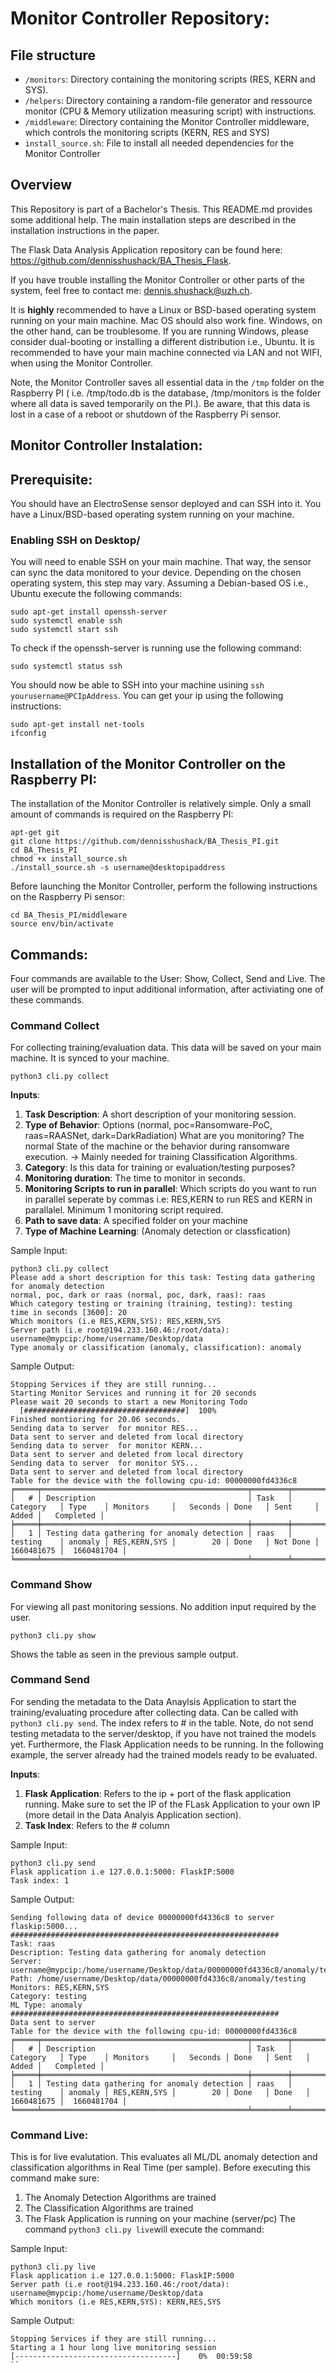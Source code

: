 # Monitor Controller Repository:

##  File structure 
* `/monitors`: Directory containing the monitoring scripts (RES, KERN and SYS).
* `/helpers`: Directory containing a random-file generator and ressource monitor (CPU & Memory utilization measuring script) with instructions.
* `/middleware`: Directory containing the Monitor Controller middleware, which controls the monitoring scripts (KERN, RES and SYS)
* `install_source.sh`: File to install all needed dependencies for the Monitor Controller

## Overview
This Repository is part of a Bachelor's Thesis. This README.md provides some additional help. The main installation steps are described in the installation instructions in the paper.

The Flask Data Analysis Application repository can be found here: https://github.com/dennisshushack/BA_Thesis_Flask.

If you have trouble installing the Monitor Controller or other parts of the system, feel free to contact me: dennis.shushack@uzh.ch.

It is **highly** recommended to have a Linux or BSD-based operating system running on your main machine. Mac OS should also work fine.
Windows, on the other hand, can be troublesome. If you are running Windows, please consider dual-booting or installing a different distribution i.e., Ubuntu. It is recommended to have your main machine connected via LAN and not WIFI, when using the Monitor Controller.

Note, the Monitor Controller saves all essential data in the `/tmp` folder on the Raspberry PI ( i.e. /tmp/todo.db is the database,  /tmp/monitors is the folder where all data is saved temporarily on the PI.). Be aware, that this data is lost in a case of a reboot or shutdown of the Raspberry Pi sensor. 

## Monitor Controller Instalation:

## Prerequisite:
You should have an ElectroSense sensor deployed and can SSH into it. 
You have a Linux/BSD-based operating system running on your machine.

### Enabling SSH on Desktop/
You will need to enable SSH on your main machine. That way, the sensor can sync the data monitored to your device. Depending on the chosen operating system, this step may vary. Assuming a Debian-based OS i.e., Ubuntu execute the following commands:
```
sudo apt-get install openssh-server
sudo systemctl enable ssh
sudo systemctl start ssh
```

To check if the openssh-server is running use the following command:
```
sudo systemctl status ssh
```
You should now be able to SSH into your machine usining `ssh yourusername@PCIpAddress`. You can get your ip using the following instructions:
```
sudo apt-get install net-tools
ifconfig
```

## Installation of the Monitor Controller on the Raspberry PI:
The installation of the Monitor Controller is relatively simple. Only a small amount of commands is required on the Raspberry PI:

```
apt-get git
git clone https://github.com/dennisshushack/BA_Thesis_PI.git
cd BA_Thesis_PI
chmod +x install_source.sh
./install_source.sh -s username@desktopipaddress
```
Before launching the Monitor Controller, perform the following instructions on the Raspberry Pi sensor: 
```
cd BA_Thesis_PI/middleware
source env/bin/activate
```
## Commands:
Four commands are available to the User: Show, Collect, Send and Live.
The user will be prompted to input additional information, after activiating one of these commands. 

### Command Collect
For collecting training/evaluation data. This data will be saved on your main machine. It is synced to your machine.
```
python3 cli.py collect
```
  
**Inputs**:

1. **Task Description**: A short description of your monitoring session.
2. **Type of Behavior**: Options (normal, poc=Ransomware-PoC, raas=RAASNet, dark=DarkRadiation) What are you monitoring? The normal State of the machine or the behavior during ransomware execution. -> Mainly needed for training Classification Algorithms.
3. **Category**: Is this data for training or evaluation/testing purposes?
4. **Monitoring duration**: The time to monitor in seconds.
5. **Monitoring Scripts to run in parallel**:  Which scripts do you want to run in parallel seperate by commas i.e: RES,KERN to run RES and KERN in parallalel. Minimum 1 monitoring script required.
6. **Path to save data**: A specified folder on your machine
7. **Type of Machine Learning**: (Anomaly detection or classfication)

Sample Input:
```
python3 cli.py collect
Please add a short description for this task: Testing data gathering for anomaly detection
normal, poc, dark or raas (normal, poc, dark, raas): raas
Which category testing or training (training, testing): testing
time in seconds [3600]: 20
Which monitors (i.e RES,KERN,SYS): RES,KERN,SYS
Server path (i.e root@194.233.160.46:/root/data): username@mypcip:/home/username/Desktop/data
Type anomaly or classification (anomaly, classification): anomaly
```
Sample Output:
```
Stopping Services if they are still running...
Starting Monitor Services and running it for 20 seconds
Please wait 20 seconds to start a new Monitoring Todo
  [####################################]  100%          
Finished montioring for 20.06 seconds.
Sending data to server  for monitor RES...
Data sent to server and deleted from local directory
Sending data to server  for monitor KERN...
Data sent to server and deleted from local directory
Sending data to server  for monitor SYS...
Data sent to server and deleted from local directory
Table for the device with the following cpu-id: 00000000fd4336c8
╒═════╤══════════════════════════════════════════════╤════════╤════════════╤═════════╤══════════════╤═══════════╤════════╤══════════╤════════════╤═════════════╕
│   # │ Description                                  │ Task   │ Category   │ Type    │ Monitors     │   Seconds │ Done   │ Sent     │      Added │   Completed │
╞═════╪══════════════════════════════════════════════╪════════╪════════════╪═════════╪══════════════╪═══════════╪════════╪══════════╪════════════╪═════════════╡
│   1 │ Testing data gathering for anomaly detection │ raas   │ testing    │ anomaly │ RES,KERN,SYS │        20 │ Done   │ Not Done │ 1660481675 │  1660481704 │
╘═════╧══════════════════════════════════════════════╧════════╧════════════╧═════════╧══════════════╧═══════════╧════════╧══════════╧════════════╧═════════════╛
```

### Command Show
For viewing all past monitoring sessions. No addition input required by the user.
```
python3 cli.py show
```
Shows the table as seen in the previous sample output.


### Command Send
For sending the metadata to the Data Anaylsis Application to start the training/evaluating procedure after collecting data. Can be called with `python3 cli.py send`. The index refers to # in the table. Note, do not send testing metadata to the server/desktop, if you have not trained the models yet. Furthermore, the Flask Application needs to be running. In the following example, the server already had the trained models ready to be evaluated. 

**Inputs**:
1. **Flask Application**: Refers to the ip + port of the flask application running. Make sure to set the IP of the FLask Application to your own IP (more detail in the Data Analyis Application section).
2. **Task Index**: Refers to the # column

Sample Input:
```
python3 cli.py send
Flask application i.e 127.0.0.1:5000: FlaskIP:5000
Task index: 1
```

Sample Output:
```
Sending following data of device 00000000fd4336c8 to server flaskip:5000...
############################################################
Task: raas
Description: Testing data gathering for anomaly detection 
Server: username@mypcip:/home/username/Desktop/data/00000000fd4336c8/anomaly/testing/Testing_data_gathering_for_anomaly_detection_/raas
Path: /home/username/Desktop/data/00000000fd4336c8/anomaly/testing
Monitors: RES,KERN,SYS
Category: testing
ML Type: anomaly
############################################################
Data sent to server
Table for the device with the following cpu-id: 00000000fd4336c8
╒═════╤══════════════════════════════════════════════╤════════╤════════════╤═════════╤══════════════╤═══════════╤════════╤════════╤════════════╤═════════════╕
│   # │ Description                                  │ Task   │ Category   │ Type    │ Monitors     │   Seconds │ Done   │ Sent   │      Added │   Completed │
╞═════╪══════════════════════════════════════════════╪════════╪════════════╪═════════╪══════════════╪═══════════╪════════╪════════╪════════════╪═════════════╡
│   1 │ Testing data gathering for anomaly detection │ raas   │ testing    │ anomaly │ RES,KERN,SYS │        20 │ Done   │ Done   │ 1660481675 │  1660481704 │
╘═════╧══════════════════════════════════════════════╧════════╧════════════╧═════════╧══════════════╧═══════════╧════════╧════════╧════════════╧═════════════╛

```


### Command Live:
This is for live evalutation. This evaluates all ML/DL anomaly detection and classification algorithms in Real Time (per sample). Before executing this command make sure:
1. The Anomaly Detection Algorithms are trained
2. The Classification Algorithms are trained
3. The Flask Application is running on your machine (server/pc)
The command `python3 cli.py live`will execute the command:

Sample Input:
```
python3 cli.py live
Flask application i.e 127.0.0.1:5000: FlaskIP:5000
Server path (i.e root@194.233.160.46:/root/data): username@mypcip:/home/username/Desktop/data
Which monitors (i.e RES,KERN,SYS): KERN,RES,SYS
```

Sample Output:
```
Stopping Services if they are still running...
Starting a 1 hour long live monitoring session
[------------------------------------]    0%  00:59:58
``



